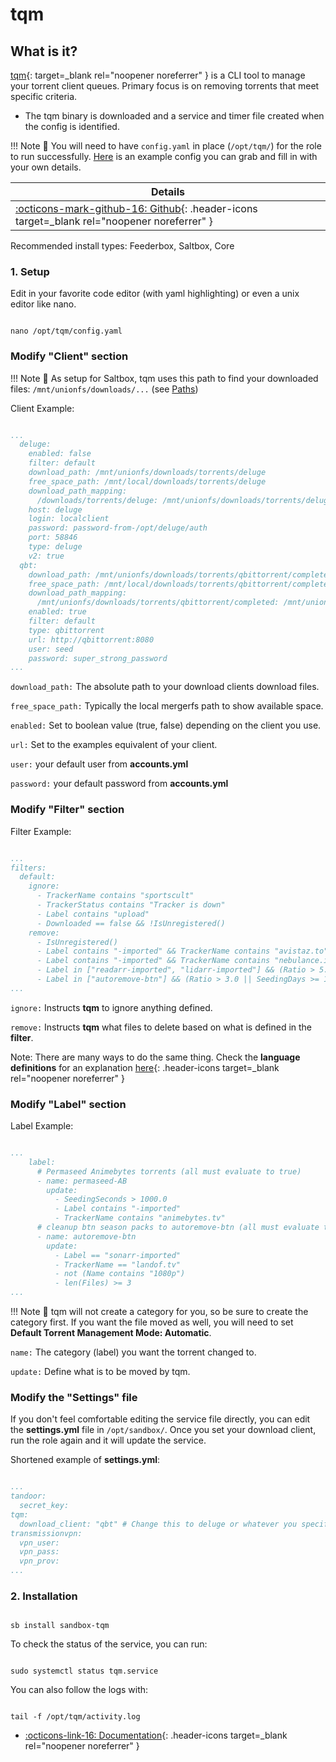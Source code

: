 # tqm

## What is it?

[tqm](https://github.com/l3uddz/tqm){: target=_blank rel="noopener noreferrer" } is a CLI tool to manage your torrent client queues. Primary focus is on removing torrents that meet specific criteria.

- The tqm binary is downloaded and a service and timer file created when the config is identified.

!!! Note
      📢 You will need to have `config.yaml` in place (`/opt/tqm/`) for the role to run successfully.  [Here](https://github.com/l3uddz/tqm#example-configuration) is an example config you can grab and fill in with your own details.

| Details     |
|-------------|
| [:octicons-mark-github-16: Github](https://github.com/l3uddz/tqm){: .header-icons target=_blank rel="noopener noreferrer" }|

Recommended install types: Feederbox, Saltbox, Core

### 1. Setup

Edit in your favorite code editor  (with yaml highlighting) or even a unix editor like nano.

``` shell

nano /opt/tqm/config.yaml

```

### Modify "Client" section

!!! Note
      📢 As setup for Saltbox, tqm uses this path to find your downloaded files:  `/mnt/unionfs/downloads/...` (see [Paths](../saltbox/basics/paths.md#media))

Client Example:

```yaml

...
  deluge:
    enabled: false
    filter: default
    download_path: /mnt/unionfs/downloads/torrents/deluge
    free_space_path: /mnt/local/downloads/torrents/deluge
    download_path_mapping:
      /downloads/torrents/deluge: /mnt/unionfs/downloads/torrents/deluge
    host: deluge
    login: localclient
    password: password-from-/opt/deluge/auth
    port: 58846
    type: deluge
    v2: true
  qbt:
    download_path: /mnt/unionfs/downloads/torrents/qbittorrent/completed
    free_space_path: /mnt/local/downloads/torrents/qbittorrent/completed
    download_path_mapping:
      /mnt/unionfs/downloads/torrents/qbittorrent/completed: /mnt/unionfs/downloads/torrents/qbittorrent/completed
    enabled: true
    filter: default
    type: qbittorrent
    url: http://qbittorrent:8080
    user: seed
    password: super_strong_password
...

```

`download_path:` The absolute path to your download clients download files.

`free_space_path:` Typically the local mergerfs path to show available space.

`enabled:` Set to boolean value (true, false) depending on the client you use.

`url:` Set to the examples equivalent of your client.

`user:` your default user from **accounts.yml**

`password:` your default password from **accounts.yml**

### Modify "Filter" section

Filter Example:

```yaml

...
filters:
  default:
    ignore:
      - TrackerName contains "sportscult"
      - TrackerStatus contains "Tracker is down"
      - Label contains "upload"
      - Downloaded == false && !IsUnregistered()
    remove:
      - IsUnregistered()
      - Label contains "-imported" && TrackerName contains "avistaz.to" && (Ratio > 2.0 || SeedingDays >= 21.0)
      - Label contains "-imported" && TrackerName contains "nebulance.io" && SeedingDays >= 6.0
      - Label in ["readarr-imported", "lidarr-imported"] && (Ratio > 5.0 || SeedingDays >= 25.0)
      - Label in ["autoremove-btn"] && (Ratio > 3.0 || SeedingDays >= 15.0)
...

```

`ignore:` Instructs **tqm** to ignore anything defined.

`remove:` Instructs **tqm** what files to delete based on what is defined in the **filter**.

Note: There are many ways to do the same thing. Check the **language definitions** for an explanation [here](https://github.com/antonmedv/expr/blob/586b86b462d22497d442adbc924bfb701db3075d/docs/Language-Definition.md){: .header-icons target=_blank rel="noopener noreferrer" }

### Modify "Label" section

Label Example:

```yaml

...
    label:
      # Permaseed Animebytes torrents (all must evaluate to true)
      - name: permaseed-AB
        update:
          - SeedingSeconds > 1000.0
          - Label contains "-imported"
          - TrackerName contains "animebytes.tv"
      # cleanup btn season packs to autoremove-btn (all must evaluate to true)
      - name: autoremove-btn
        update:
          - Label == "sonarr-imported"
          - TrackerName == "landof.tv"
          - not (Name contains "1080p")
          - len(Files) >= 3
...

```

!!! Note
      📢 tqm will not create a category for you, so be sure to create the category first. If you
      want the file moved as well, you will need to set **Default Torrent Management Mode: Automatic**.

`name:` The category (label) you want the torrent changed to.

`update:` Define what is to be moved by tqm.

### Modify the "Settings" file

If you don't feel comfortable editing the service file directly, you can edit the **settings.yml** file in `/opt/sandbox/`. Once you set your download client, run the role again and it will update the service.

Shortened example of **settings.yml**:

```yaml

...
tandoor:
  secret_key:
tqm:
  download_client: "qbt" # Change this to deluge or whatever you specify in config.yaml
transmissionvpn:
  vpn_user:
  vpn_pass:
  vpn_prov:
...

```
### 2. Installation

``` shell

sb install sandbox-tqm

```

To check the status of the service, you can run:

```shell

sudo systemctl status tqm.service

```

You can also follow the logs with:

```shell

tail -f /opt/tqm/activity.log

```

- [:octicons-link-16: Documentation](https://github.com/l3uddz/tqm#tqm){: .header-icons target=_blank rel="noopener noreferrer" }
